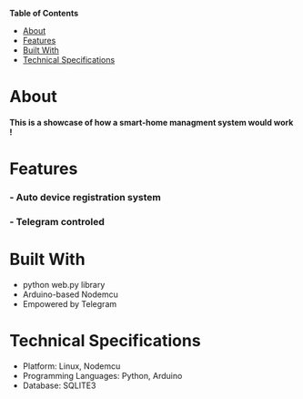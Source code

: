 **Table of Contents**
- [About](#about)
- [Features](#features)
- [Built With](#built-with)
- [Technical Specifications](#technical-specifications)

# About
#### This is a showcase of how a smart-home managment system would work !

# Features
### - Auto device registration system
### - Telegram controled

# Built With
- python web.py library
- Arduino-based Nodemcu
- Empowered by Telegram

# Technical Specifications
- Platform: Linux, Nodemcu
- Programming Languages: Python, Arduino
- Database: SQLITE3

